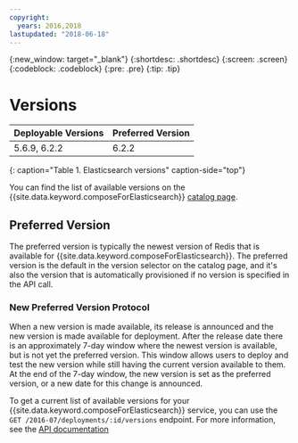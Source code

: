 ```yaml
---
copyright:
  years: 2016,2018
lastupdated: "2018-06-18"
---
```


{:new_window: target="_blank"}
{:shortdesc: .shortdesc}
{:screen: .screen}
{:codeblock: .codeblock}
{:pre: .pre}
{:tip: .tip}

# Versions

Deployable Versions| Preferred Version
----------|-----------
5.6.9, 6.2.2 | 6.2.2
{: caption="Table 1. Elasticsearch versions" caption-side="top"}

You can find the list of available versions on the {{site.data.keyword.composeForElasticsearch}} [catalog page](https://console.{DomainName}/catalog/services/compose-for-elasticsearch).

## Preferred Version

The preferred version is typically the newest version of Redis that is available for {{site.data.keyword.composeForElasticsearch}}. The preferred version is the default in the version selector on the catalog page, and it's also the version that is automatically provisioned if no version is specified in the API call.

### New Preferred Version Protocol

When a new version is made available, its release is announced and the new version is made available for deployment. After the release date there is an approximately 7-day window where the newest version is available, but is not yet the preferred version. This window allows users to deploy and test the new version while still having the current version available to them. At the end of the 7-day window, the new version is set as the preferred version, or a new date for this change is announced.


To get a current list of available versions for your {{site.data.keyword.composeForElasticsearch}} service, you can use the 
`GET /2016-07/deployments/:id/versions` endpoint. For more information, see the [API documentation](https://apidocs.compose.com/v1.0/reference#2016-07-get-deployments-versions)

